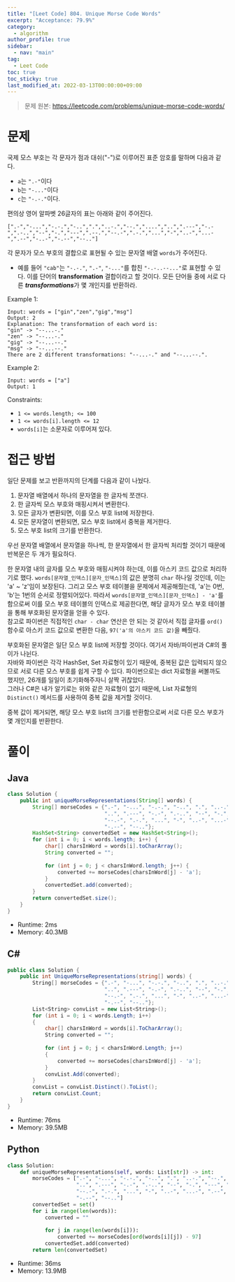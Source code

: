 ```yaml
---
title: "[Leet Code] 804. Unique Morse Code Words"
excerpt: "Acceptance: 79.9%"
category: 
  - algorithm
author_profile: true
sidebar:
  - nav: "main" 
tag:
  - Leet Code
toc: true
toc_sticky: true
last_modified_at: 2022-03-13T00:00:00+09:00
---
```

> 문제 원본: <https://leetcode.com/problems/unique-morse-code-words/>

# 문제
국제 모스 부호는 각 문자가 점과 대쉬("-")로 이루어진 표준 암호를 말하며 다음과 같다.
- `a`는 `".-"`이다
- `b`는 `"-..."`이다
- `c`는 `"-.-."`이다.

편의상 영어 알파벳 26글자의 표는 아래와 같이 주어진다.
```
[".-","-...","-.-.","-..",".","..-.","--.","....","..",".---","-.-",".-..","--","-.","---",".--.","--.-",".-.","...","-","..-","...-",".--","-..-","-.--","--.."]
```

각 문자가 모스 부호의 결합으로 표현될 수 있는 문자열 배열 `words`가 주어진다.
- 예를 들어 `"cab"`는 `"-.-."`, `".-"`, `"-..."`를 합친 `"-.-..--..."`로 표현할 수 있다. 이를 단어의 **transformation** 결합이라고 할 것이다.
모든 단어들 중에 서로 다른 ***transformations***가 몇 개인지를 반환하라.

Example 1:
```
Input: words = ["gin","zen","gig","msg"]
Output: 2
Explanation: The transformation of each word is:
"gin" -> "--...-."
"zen" -> "--...-."
"gig" -> "--...--."
"msg" -> "--...--."
There are 2 different transformations: "--...-." and "--...--.".
```

Example 2:
```
Input: words = ["a"]
Output: 1
```

Constraints:
- `1 <= words.length; <= 100`
- `1 <= words[i].length <= 12`
- `words[i]`는 소문자로 이루어져 있다.

# 접근 방법
일단 문제를 보고 반환까지의 단계를 다음과 같이 나눴다.
1. 문자열 배열에서 하나의 문자열을 한 글자씩 쪼갠다.
2. 한 글자씩 모스 부호와 매핑시켜서 변환한다.
3. 모든 글자가 변환되면, 이를 모스 부호 list에 저장한다.
4. 모든 문자열이 변환되면, 모스 부호 list에서 중복을 제거한다.
5. 모스 부호 list의 크기를 반환한다.

우선 문자열 배열에서 문자열을 하나씩, 한 문자열에서 한 글자씩 처리할 것이기 때문에 반복문은 두 개가 필요하다.

한 문자열 내의 글자를 모스 부호와 매핑시켜야 하는데, 이를 아스키 코드 값으로 처리하기로 했다. `words[문자열_인덱스][문자_인덱스]`의 값은 분명히 `char` 하나일 것인데, 이는 'a' ~ 'z'임이 보장된다. 그리고 모스 부호 테이블을 문제에서 제공해줬는데, 'a'는 0번, 'b'는 1번의 순서로 정렬되어있다. 따라서 `words[문자열_인덱스][문자_인덱스] - 'a'`를 함으로써 이를 모스 부호 테이블의 인덱스로 제공한다면, 해당 글자가 모스 부호 테이블을 통해 부호화된 문자열을 얻을 수 있다.  
참고로 파이썬은 직접적인 `char - char` 연산은 안 되는 것 같아서 직접 글자를 `ord()` 함수로 아스키 코드 값으로 변환한 다음, `97('a'의 아스키 코드 값)`을 빼줬다.

부호화된 문자열은 일단 모스 부호 list에 저장할 것이다. 여기서 자바/파이썬과 C#의 풀이가 나뉜다.  
자바와 파이썬은 각각 HashSet, Set 자료형이 있기 때문에, 중복된 값은 입력되지 않으므로 서로 다른 모스 부호를 쉽게 구할 수 있다. 파이썬으로는 dict 자료형을 써볼까도 했지만, 26개를 일일이 초기화해주자니 살짝 귀찮았다.  
그러나 C#은 내가 알기로는 위와 같은 자료형이 없기 때문에, List 자료형의 `Distinct()` 메서드를 사용하여 중복 값을 제거할 것이다.

중복 값이 제거되면, 해당 모스 부호 list의 크기를 반환함으로써 서로 다른 모스 부호가 몇 개인지를 반환한다.

# 풀이
## Java
```java
class Solution {
    public int uniqueMorseRepresentations(String[] words) {
        String[] morseCodes = {".-", "-...", "-.-.", "-..", ".", "..-.", "--.", "....",
                               "..", ".---", "-.-", ".-..", "--", "-.", "---", ".--.",
                               "--.-", ".-.", "...", "-", "..-", "...-", ".--", "-..-",
                               "-.--", "--.."};
        HashSet<String> convertedSet = new HashSet<String>();
        for (int i = 0; i < words.length; i++) {
            char[] charsInWord = words[i].toCharArray();
            String converted = "";
            
            for (int j = 0; j < charsInWord.length; j++) {
                converted += morseCodes[charsInWord[j] - 'a'];
            }
            convertedSet.add(converted);
        }
        return convertedSet.size();
    }
}
```
- Runtime: 2ms
- Memory: 40.3MB

## C#
```csharp
public class Solution {
    public int UniqueMorseRepresentations(string[] words) {
        String[] morseCodes = {".-", "-...", "-.-.", "-..", ".", "..-.", "--.", "....",
                               "..", ".---", "-.-", ".-..", "--", "-.", "---", ".--.",
                               "--.-", ".-.", "...", "-", "..-", "...-", ".--", "-..-",
                               "-.--", "--.."};
        List<String> convList = new List<String>();
        for (int i = 0; i < words.Length; i++)
        {
            char[] charsInWord = words[i].ToCharArray();
            String converted = "";
            
            for (int j = 0; j < charsInWord.Length; j++)
            {
                converted += morseCodes[charsInWord[j] - 'a'];
            }
            convList.Add(converted);
        }
        convList = convList.Distinct().ToList();
        return convList.Count;
    }
}
```
- Runtime: 76ms
- Memory: 39.5MB

## Python
```python
class Solution:
    def uniqueMorseRepresentations(self, words: List[str]) -> int:
        morseCodes = [".-", "-...", "-.-.", "-..", ".", "..-.", "--.", "....",
                      "..", ".---", "-.-", ".-..", "--", "-.", "---", ".--.",
                      "--.-", ".-.", "...", "-", "..-", "...-", ".--", "-..-",
                      "-.--", "--.."]
        convertedSet = set()
        for i in range(len(words)):
            converted = ""
            
            for j in range(len(words[i])):
                converted += morseCodes[ord(words[i][j]) - 97]
            convertedSet.add(converted)
        return len(convertedSet)
```
- Runtime: 36ms
- Memory: 13.9MB